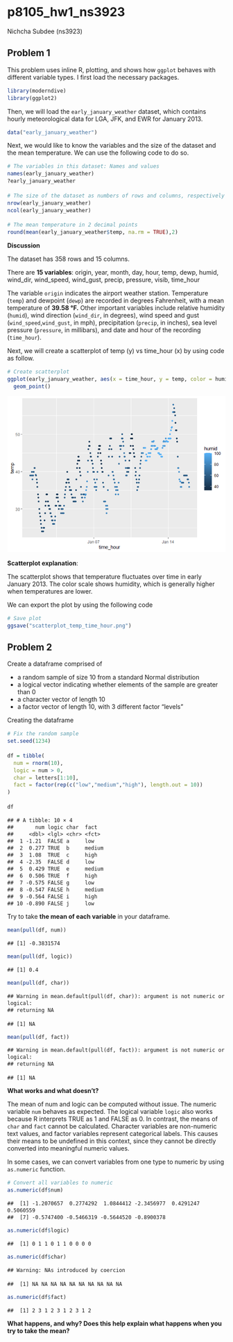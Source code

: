 p8105_hw1_ns3923
================
Nichcha Subdee (ns3923)

## Problem 1

This problem uses inline R, plotting, and shows how `ggplot` behaves
with different variable types. I first load the necessary packages.

``` r
library(moderndive)
library(ggplot2)
```

Then, we will load the `early_january_weather` dataset, which contains
hourly meteorological data for LGA, JFK, and EWR for January 2013.

``` r
data("early_january_weather")
```

Next, we would like to know the variables and the size of the dataset
and the mean temperature. We can use the following code to do so.

``` r
# The variables in this dataset: Names and values
names(early_january_weather)
?early_january_weather

# The size of the dataset as numbers of rows and columns, respectively
nrow(early_january_weather)
ncol(early_january_weather)

# The mean temperature in 2 decimal points
round(mean(early_january_weather$temp, na.rm = TRUE),2)
```

**Discussion**

The dataset has 358 rows and 15 columns.

There are **15 variables**: origin, year, month, day, hour, temp, dewp,
humid, wind_dir, wind_speed, wind_gust, precip, pressure, visib,
time_hour

The variable `origin` indicates the airport weather station. Temperature
(`temp`) and dewpoint (`dewp`) are recorded in degrees Fahrenheit, with
a mean temperature of **39.58 °F.** Other important variables include
relative humidity (`humid`), wind direction (`wind_dir`, in degrees),
wind speed and gust (`wind_speed`,`wind_gust`, in mph), precipitation
(`precip`, in inches), sea level pressure (`pressure`, in millibars),
and date and hour of the recording (`time_hour`).

Next, we will create a scatterplot of temp (y) vs time_hour (x) by using
code as follow.

``` r
# Create scatterplot
ggplot(early_january_weather, aes(x = time_hour, y = temp, color = humid)) +
  geom_point()
```

![](p8105_hw1_ns3923_files/figure-gfm/unnamed-chunk-4-1.png)<!-- -->

**Scatterplot explanation**:

The scatterplot shows that temperature fluctuates over time in early
January 2013. The color scale shows humidity, which is generally higher
when temperatures are lower.

We can export the plot by using the following code

``` r
# Save plot
ggsave("scatterplot_temp_time_hour.png")
```

## Problem 2

Create a dataframe comprised of

- a random sample of size 10 from a standard Normal distribution
- a logical vector indicating whether elements of the sample are greater
  than 0
- a character vector of length 10
- a factor vector of length 10, with 3 different factor “levels”

Creating the dataframe

``` r
# Fix the random sample
set.seed(1234)

df = tibble(
  num = rnorm(10),
  logic = num > 0,
  char = letters[1:10],
  fact = factor(rep(c("low","medium","high"), length.out = 10))
)

df
```

    ## # A tibble: 10 × 4
    ##       num logic char  fact  
    ##     <dbl> <lgl> <chr> <fct> 
    ##  1 -1.21  FALSE a     low   
    ##  2  0.277 TRUE  b     medium
    ##  3  1.08  TRUE  c     high  
    ##  4 -2.35  FALSE d     low   
    ##  5  0.429 TRUE  e     medium
    ##  6  0.506 TRUE  f     high  
    ##  7 -0.575 FALSE g     low   
    ##  8 -0.547 FALSE h     medium
    ##  9 -0.564 FALSE i     high  
    ## 10 -0.890 FALSE j     low

Try to take **the mean of each variable** in your dataframe.

``` r
mean(pull(df, num))
```

    ## [1] -0.3831574

``` r
mean(pull(df, logic))
```

    ## [1] 0.4

``` r
mean(pull(df, char))
```

    ## Warning in mean.default(pull(df, char)): argument is not numeric or logical:
    ## returning NA

    ## [1] NA

``` r
mean(pull(df, fact))
```

    ## Warning in mean.default(pull(df, fact)): argument is not numeric or logical:
    ## returning NA

    ## [1] NA

**What works and what doesn’t?**

The mean of num and logic can be computed without issue. The numeric
variable `num` behaves as expected. The logical variable `logic` also
works because R interprets TRUE as 1 and FALSE as 0. In contrast, the
means of `char` and `fact` cannot be calculated. Character variables are
non-numeric text values, and factor variables represent categorical
labels. This causes their means to be undefined in this context, since
they cannot be directly converted into meaningful numeric values.

In some cases, we can convert variables from one type to numeric by
using `as.numeric` function.

``` r
# Convert all variables to numeric
as.numeric(df$num)
```

    ##  [1] -1.2070657  0.2774292  1.0844412 -2.3456977  0.4291247  0.5060559
    ##  [7] -0.5747400 -0.5466319 -0.5644520 -0.8900378

``` r
as.numeric(df$logic)
```

    ##  [1] 0 1 1 0 1 1 0 0 0 0

``` r
as.numeric(df$char)
```

    ## Warning: NAs introduced by coercion

    ##  [1] NA NA NA NA NA NA NA NA NA NA

``` r
as.numeric(df$fact)
```

    ##  [1] 2 3 1 2 3 1 2 3 1 2

**What happens, and why? Does this help explain what happens when you
try to take the mean?**
